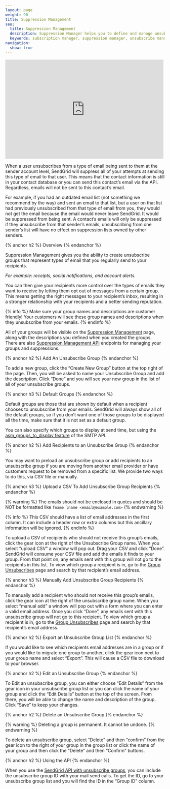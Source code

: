 ```yaml
---
layout: page
weight: 90
title: Suppression Management
seo:
  title: Suppression Management
  description: Suppression Manager helps you to define and manage unsubscribe groups to keep you out of the spam folder.
  keywords: subscription manager, suppression manager, unsubscribe manager, unsubscribe manager
navigation:
  show: true
---
```


<iframe src="https://player.vimeo.com/video/130486946" width="500" height="312" frameborder="0" webkitallowfullscreen mozallowfullscreen allowfullscreen></iframe>

When a user unsubscribes from a type of email being sent to them at the sender account level, SendGrid will suppress all of your attempts at sending this type of email to that user. This means that the contact information is still in your contact database or you can send this contact’s email via the API. Regardless, emails will not be sent to this contact’s email.

For example, if you had an outdated email list (not something we recommend by the way) and sent an email to that list, but a user on that list had previously unsubscribed from that type of email from you, they would not get the email because the email would never leave SendGrid. It would be suppressed from being sent. A contact’s emails will only be suppressed if they unsubscribe from that sender’s emails, unsubscribing from one sender’s list will have no effect on suppression lists owned by other senders.

{% anchor h2 %}
Overview
{% endanchor %}

Suppression Management gives you the ability to create unsubscribe groups that represent types of email that you regularly send to your recipients.

*For example: receipts, social notifications, and account alerts.*

You can then give your recipients more control over the types of emails they want to receive by letting them opt out of messages from a certain group. This means getting the right messages to your recipient’s inbox, resulting in a stronger relationship with your recipients and a better sending reputation.

{% info %}
Make sure your group names and descriptions are customer friendly! Your customers will see these group names and descriptions when they unsubscribe from your emails.
{% endinfo %}

All of your groups will be visible on the [Suppression Management]({{site.app_url}}/suppressions/advanced_suppression_manager) page, along with the descriptions you defined when you created the groups.  There are also [Suppression Management API]({{root_url}}/API_Reference/Web_API_v3/Suppression_Management/index.html) endpoints for managing your groups and suppressions.

{% anchor h2 %}
Add An Unsubscribe Group
{% endanchor %}

To add a new group, click the “Create New Group” button at the top right of the page. Then, you will be asked to name your Unsubscribe Group and add the description. Click “Done” and you will see your new group in the list of all of your unsubscribe groups.

{% anchor h3 %}
Default Groups
{% endanchor %}

Default groups are those that are shown by default when a recipient chooses to unsubscribe from your emails. SendGrid will always show all of the default groups, so if you don’t want one of those groups to be displayed all the time, make sure that it is not set as a default group.

You can also specify which groups to display at send time, but using the [asm_groups_to_display feature]({{root_url}}/API_Reference/SMTP_API/suppressions.html#-Defining-ASM-Groups-to-display-on-the-Manage-Preferences-page) of the SMTP API. 

{% anchor h2 %}
Add Recipients to an Unsubscribe Group
{% endanchor %}

You may want to preload an unsubscribe group or add recipients to an unsubscribe group if you are moving from another email provider or have customers request to be removed from a specific list. We provide two ways to do this, via CSV file or manually.

{% anchor h3 %}
Upload a CSV To Add Unsubscribe Group Recipients
{% endanchor %}

{% warning %}
The emails should not be enclosed in quotes and should be NOT be formatted like `fname lname <email@example.com>`
{% endwarning %}

{% info %}
This CSV should have a list of email addresses in the first column. It can include a header row or extra columns but this ancillary information will be ignored.
{% endinfo %}

To upload a CSV of recipients who should not receive this group’s emails, click the gear icon at the right of the Unsubscribe Group name. When you select “upload CSV” a window will pop out. Drag your CSV and click “Done”. SendGrid will consume your CSV file and add the emails it finds to your group. From that point on, any emails sent with this group will not go to the recipients in this list. To view which group a recipient is in, go to the [Group Unsubscribes]({{site.app_url}}/suppressions/group_unsubscribes) page and search by that recipient’s email address.

{% anchor h3 %}
Manually Add Unsubscribe Group Recipients
{% endanchor %}

To manually add a recipient who should not receive this group’s emails, click the gear icon at the right of the unsubscribe group name. When you select “manual add” a window will pop out with a form where you can enter a valid email address. Once you click “Done”, any emails sent with this unsubscribe group will not go to this recipient.  To view which group a recipient is in, go to the [Group Unsubscribes]({{site.app_url}}/suppressions/group_unsubscribes) page and search by that recipient’s email address.

{% anchor h2 %}
Export an Unsubscribe Group List
{% endanchor %}

If you would like to see which recipients email addresses are in a group or if you would like to migrate one group to another, click the gear icon next to your group name and select “Export”. This will cause a CSV file to download to your browser.

{% anchor h2 %}
Edit an Unsubscribe Group
{% endanchor %}

To Edit an unsubscribe group, you can either choose “Edit Details” from the gear icon in your unsubscribe group list or you can click the name of your group and click the “Edit Details” button at the top of the screen. From there, you will be able to change the name and description of the group. Click “Save” to keep your changes.

{% anchor h2 %}
Delete an Unsubscribe Group
{% endanchor %}

{% warning %}
Deleting a group is permanent. It cannot be undone.
{% endwarning %}

To delete an unsubscribe group, select “Delete” and then “confirm” from the gear icon to the right of your group in the group list or click the name of your group and then click the “Delete” and then “Confirm” buttons.

{% anchor h2 %}
Using the API
{% endanchor %}

When you use the [SendGrid API with unsubscribe groups]({{root_url}}/API_Reference/Web_API_v3/Suppression_Management/index.html), you can include the unsubscribe group ID with your mail send calls. To get the ID, go to your unsubscribe group list and you will find the ID in the “Group ID” column.
